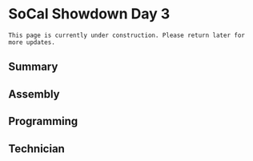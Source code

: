 # SoCal Showdown Day 3

```{admonition} Under Construction
This page is currently under construction. Please return later for more updates.
```

## Summary


## Assembly


## Programming


## Technician
